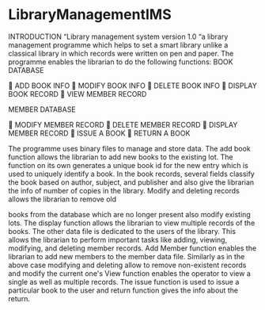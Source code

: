 # LibraryManagementIMS
INTRODUCTION
“Library management system version 1.0 “a library
management programme which helps to set a smart
library unlike a classical library in which records were
written on pen and paper. The programme enables the
librarian to do the following functions:
BOOK DATABASE

 ADD BOOK INFO
 MODIFY BOOK INFO
 DELETE BOOK INFO
 DISPLAY BOOK RECORD
 VIEW MEMBER RECORD

MEMBER DATABASE

 MODIFY MEMBER RECORD
 DELETE MEMBER RECORD
 DISPLAY MEMBER RECORD
 ISSUE A BOOK
 RETURN A BOOK

The programme uses binary files to manage and store
data. The add book function allows the librarian to add
new books to the existing lot. The function on its own
generates a unique book id for the new entry which is
used to uniquely identify a book. In the book records,
several fields classify the book based on
author, subject, and publisher and also give the librarian the info of
number of copies in the library. Modify
and deleting records allows the librarian to remove old

books from the database which are no longer present
also modify existing lots. The display function allows the
librarian to view multiple records of the books.
The other data file is dedicated to the users of the
library. This allows the librarian to perform 
important tasks like adding, viewing, modifying, and deleting member records.
Add Member function enables the librarian to add new members to the member data file.
Similarly as in the above case modifying and deleting allow
to remove non-existent records and modify the current
one's View function enables the operator to view a
single as well as multiple records.
The issue function is used to issue a particular book to
the user and return function gives the info about the return.
